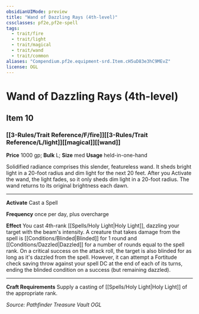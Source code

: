 ```yaml
---
obsidianUIMode: preview
title: "Wand of Dazzling Rays (4th-level)"
cssclasses: pf2e,pf2e-spell
tags:
  - trait/fire
  - trait/light
  - trait/magical
  - trait/wand
  - trait/common
aliases: "Compendium.pf2e.equipment-srd.Item.cH5uD83e3hC9MEvZ"
license: OGL
---
```

# Wand of Dazzling Rays (4th-level)
## Item 10
### [[3-Rules/Trait Reference/F/fire]][[3-Rules/Trait Reference/L/light]][[magical]][[wand]]


**Price** 1000 gp; 
**Bulk** L; **Size** med
**Usage** held-in-one-hand

Solidified radiance comprises this slender, featureless wand. It sheds bright light in a 20-foot radius and dim light for the next 20 feet. After you Activate the wand, the light fades, so it only sheds dim light in a 20-foot radius. The wand returns to its original brightness each dawn.

* * *

**Activate** Cast a Spell

**Frequency** once per day, plus overcharge

**Effect** You cast 4th-rank [[Spells/Holy Light|Holy Light]], dazzling your target with the beam's intensity. A creature that takes damage from the spell is [[Conditions/Blinded|Blinded]] for 1 round and [[Conditions/Dazzled|Dazzled]] for a number of rounds equal to the spell rank. On a critical success on the attack roll, the target is also blinded for as long as it's dazzled from the spell. However, it can attempt a Fortitude check saving throw against your spell DC at the end of each of its turns, ending the blinded condition on a success (but remaining dazzled).

* * *

**Craft Requirements** Supply a casting of [[Spells/Holy Light|Holy Light]] of the appropriate rank.

*Source: Pathfinder Treasure Vault*
*OGL*